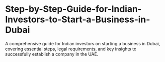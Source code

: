 # Step-by-Step-Guide-for-Indian-Investors-to-Start-a-Business-in-Dubai
A comprehensive guide for Indian investors on starting a business in Dubai, covering essential steps, legal requirements, and key insights to successfully establish a company in the UAE.
